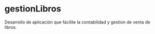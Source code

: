 # gestionLibros
Desarrollo de aplicación que fácilite la contabilidad y gestion de venta de libros.
